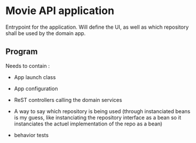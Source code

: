 # Movie API application

Entrypoint for the application. Will define the UI, as well as which repository shall be used by the domain app.

## Program

Needs to contain : 

- App launch class

- App configuration

- ReST controllers calling the domain services 

- A way to say which repository is being used (through instanciated beans is my guess, like instanciating the repository interface as a bean so it instanciates the actuel implementation of the repo as a bean)

- behavior tests